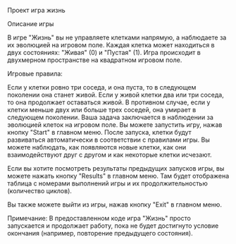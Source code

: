 Проект игра жизнь

Описание игры

В игре "Жизнь" вы не управляете клетками напрямую, а наблюдаете за их эволюцией на игровом поле. Каждая клетка может находиться в двух состояниях: "Живая" (0) и "Пустая" (1). Игра происходит в двухмерном пространстве на квадратном игровом поле.

Игровые правила:

Если у клетки ровно три соседа, и она пуста, то в следующем поколении она станет живой. Если у живой клетки два или три соседа, то она продолжает оставаться живой. В противном случае, если у клетки меньше двух или больше трех соседей, она умирает в следующем поколении. Ваша задача заключается в наблюдении за эволюцией клеток на игровом поле. Вы можете запустить игру, нажав кнопку "Start" в главном меню. После запуска, клетки будут развиваться автоматически в соответствии с правилами игры. Вы можете наблюдать, как появляются новые клетки, как они взаимодействуют друг с другом и как некоторые клетки исчезают.

Если вы хотите посмотреть результаты предыдущих запусков игры, вы можете нажать кнопку "Results" в главном меню. Там будет отображена таблица с номерами выполнений игры и их продолжительностью (количество циклов).

Вы также можете выйти из игры, нажав кнопку "Exit" в главном меню.

Примечание: В предоставленном коде игра "Жизнь" просто запускается и продолжает работу, пока не будет достигнуто условие окончания (например, повторение предыдущего состояния).
